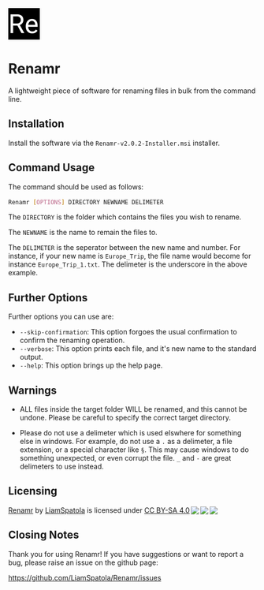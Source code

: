 <img src="https://raw.githubusercontent.com/LiamSpatola/Images/main/Renamr.png">

# Renamr #

A lightweight piece of software for renaming files in bulk from the command line.

## Installation ##
Install the software via the `Renamr-v2.0.2-Installer.msi` installer.

## Command Usage ##
The command should be used as follows:

```bash
Renamr [OPTIONS] DIRECTORY NEWNAME DELIMETER
```

The `DIRECTORY` is the folder which contains the files you wish to rename.

The `NEWNAME` is the name to remain the files to.

The `DELIMETER` is the seperator between the new name and number. For instance, if your new name is `Europe_Trip`, the file name would become for instance `Europe_Trip_1.txt`. The delimeter is the underscore in the above example.

## Further Options ##

Further options you can use are:

- `--skip-confirmation`: This option forgoes the usual confirmation to confirm the renaming operation.
- `--verbose`: This option prints each file, and it's new name to the standard output.
- `--help`: This option brings up the help page.

## Warnings ##

- ALL files inside the target folder WILL be renamed, and this cannot be undone. Please be careful to specify the correct target directory.

- Please do not use a delimeter which is used elswhere for something else in windows. For example, do not use a `.` as a delimeter, a file extension, or a special character like `§`. This may cause windows to do something unexpected, or even corrupt the file. `_` and `-` are great delimeters to use instead.
## Licensing ##

<p xmlns:cc="http://creativecommons.org/ns#" xmlns:dct="http://purl.org/dc/terms/"><a property="dct:title" rel="cc:attributionURL" href="https://github.com/LiamSpatola/Renamr">Renamr</a> by <a rel="cc:attributionURL dct:creator" property="cc:attributionName" href="https://github.com/LiamSpatola">LiamSpatola</a> is licensed under <a href="http://creativecommons.org/licenses/by-sa/4.0/?ref=chooser-v1" target="_blank" rel="license noopener noreferrer" style="display:inline-block;">CC BY-SA 4.0<img style="height:22px!important;margin-left:3px;vertical-align:text-bottom;" src="https://mirrors.creativecommons.org/presskit/icons/cc.svg?ref=chooser-v1"><img style="height:22px!important;margin-left:3px;vertical-align:text-bottom;" src="https://mirrors.creativecommons.org/presskit/icons/by.svg?ref=chooser-v1"><img style="height:22px!important;margin-left:3px;vertical-align:text-bottom;" src="https://mirrors.creativecommons.org/presskit/icons/sa.svg?ref=chooser-v1"></a></p>

## Closing Notes ##

Thank you for using Renamr! If you have suggestions or want to report a bug, please raise an issue on the github page:

https://github.com/LiamSpatola/Renamr/issues
